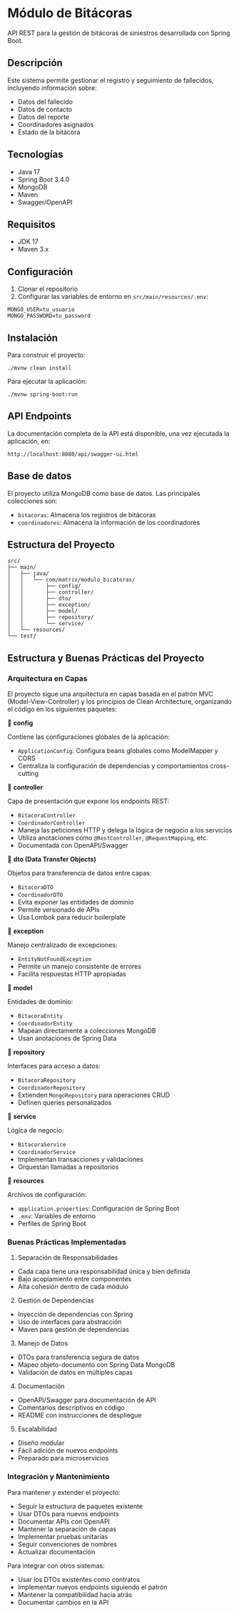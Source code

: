 # Módulo de Bitácoras

API REST para la gestión de bitácoras de siniestros desarrollada con Spring Boot.

## Descripción

Este sistema permite gestionar el registro y seguimiento de fallecidos, incluyendo información sobre:

- Datos del fallecido
- Datos de contacto
- Datos del reporte
- Coordinadores asignados
- Estado de la bitácora

## Tecnologías

- Java 17
- Spring Boot 3.4.0
- MongoDB
- Maven
- Swagger/OpenAPI

## Requisitos

- JDK 17
- Maven 3.x

## Configuración

1. Clonar el repositorio
2. Configurar las variables de entorno en `src/main/resources/.env`:

```properties
MONGO_USER=tu_usuario
MONGO_PASSWORD=tu_password
```

## Instalación

Para construir el proyecto:

```terminal
./mvnw clean install
```

Para ejecutar la aplicación:

```terminal
./mvnw spring-boot:run
```

## API Endpoints

La documentación completa de la API está disponible, una vez ejecutada la aplicación, en:

```link
http://localhost:8080/api/swagger-ui.html
```

## Base de datos

El proyecto utiliza MongoDB como base de datos. Las principales colecciones son:

- `bitacoras`: Almacena los registros de bitácoras
- `coordinadores`: Almacena la información de los coordinadores

## Estructura del Proyecto

```
src/
├── main/
│   ├── java/
│   │   └── com/matrix/modulo_bicatoras/
│   │       ├── config/
│   │       ├── controller/
│   │       ├── dto/
│   │       ├── exception/
│   │       ├── model/
│   │       ├── repository/
│   │       └── service/
│   └── resources/
└── test/
```

## Estructura y Buenas Prácticas del Proyecto

### Arquitectura en Capas

El proyecto sigue una arquitectura en capas basada en el patrón MVC (Model-View-Controller) y los principios de Clean Architecture, organizando el código en los siguientes paquetes:

📁 **config**

Contiene las configuraciones globales de la aplicación:

- `ApplicationConfig`: Configura beans globales como ModelMapper y CORS
- Centraliza la configuración de dependencias y comportamientos cross-cutting
  
📁 **controller**

Capa de presentación que expone los endpoints REST:

- `BitacoraController`
- `CoordinadorController`
- Maneja las peticiones HTTP y delega la lógica de negocio a los servicios
- Utiliza anotaciones como `@RestController`, `@RequestMapping`, etc.
- Documentada con OpenAPI/Swagger

📁 **dto (Data Transfer Objects)**

Objetos para transferencia de datos entre capas:

- `BitacoraDTO`
- `CoordinadorDTO`
- Evita exponer las entidades de dominio
- Permite versionado de APIs
- Usa Lombok para reducir boilerplate

📁 **exception**

Manejo centralizado de excepciones:

- `EntityNotFoundException`
- Permite un manejo consistente de errores
- Facilita respuestas HTTP apropiadas

📁 **model**

Entidades de dominio:

- `BitacoraEntity`
- `CoordinadorEntity`
- Mapean directamente a colecciones MongoDB
- Usan anotaciones de Spring Data

📁 **repository**

Interfaces para acceso a datos:

- `BitacoraRepository`
- `CoordinadorRepository`
- Extienden `MongoRepository` para operaciones CRUD
- Definen queries personalizados

📁 **service**

Lógica de negocio:

- `BitacoraService`
- `CoordinadorService`
- Implementan transacciones y validaciones
- Orquestan llamadas a repositorios

📁 **resources**

Archivos de configuración:

- `application.properties`: Configuración de Spring Boot
- `.env`: Variables de entorno
- Perfiles de Spring Boot

### Buenas Prácticas Implementadas

1. Separación de Responsabilidades

- Cada capa tiene una responsabilidad única y bien definida
- Bajo acoplamiento entre componentes
- Alta cohesión dentro de cada módulo

2. Gestión de Dependencias

- Inyección de dependencias con Spring
- Uso de interfaces para abstracción
- Maven para gestión de dependencias

3. Manejo de Datos

- DTOs para transferencia segura de datos
- Mapeo objeto-documento con Spring Data MongoDB
- Validación de datos en múltiples capas
  
4. Documentación

- OpenAPI/Swagger para documentación de API
- Comentarios descriptivos en código
- README con instrucciones de despliegue
  
5. Escalabilidad

- Diseño modular
- Fácil adición de nuevos endpoints
- Preparado para microservicios

### Integración y Mantenimiento

Para mantener y extender el proyecto:

- Seguir la estructura de paquetes existente
- Usar DTOs para nuevos endpoints
- Documentar APIs con OpenAPI
- Mantener la separación de capas
- Implementar pruebas unitarias
- Seguir convenciones de nombres
- Actualizar documentación

Para integrar con otros sistemas:

- Usar los DTOs existentes como contratos
- Implementar nuevos endpoints siguiendo el patrón
- Mantener la compatibilidad hacia atrás
- Documentar cambios en la API




